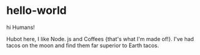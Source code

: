 # hello-world

hi Humans!

Hubot here, I like Node. js and Coffees {that's what I'm made of!}.
I've had tacos on the moon and find them far superior to Earth tacos.
